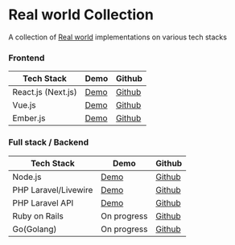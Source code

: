 # Real world Collection
A collection of [Real world](https://github.com/gothinkster/realworld) implementations on various tech stacks

### Frontend
Tech Stack | Demo | Github
-----------|------|-------
React.js (Next.js) | [Demo](http://realworld-nextjs-tau.vercel.app) | [Github](https://github.com/sawirricardo/realworld-nextjs)
Vue.js | [Demo](http://realworld-vue.sawirstudio.com) | [Github](https://github.com/sawirricardo/realworld-vue)
Ember.js | [Demo](https://realworld-emberjs.sawirstudio.com) | [Github](https://github.com/sawirricardo/realworld-emberjs)

### Full stack / Backend
Tech Stack | Demo | Github
-----------|------|-------
Node.js | [Demo](https://realworld-nodejs.herokuapp.com) | [Github](https://github.com/sawirricardo/realworld-nodejs)
PHP Laravel/Livewire | [Demo](http://realworld.sawirstudio.com) | [Github](https://github.com/sawirricardo/realworld-tall-app)
PHP Laravel API | [Demo](https://realworld-laravel-api.sawirstudio.com/api) | [Github](https://github.com/sawirricardo/realworld-laravel-api)
Ruby on Rails | On progress | [Github](https://github.com/sawirricardo/realworld-rubyonrails)
Go(Golang) | On progress | [Github](https://github.com/sawirricardo/realworld-go)
